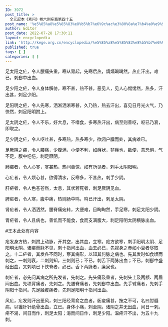 ```yaml
---
ID: 3972
post_title: >
  全元起本《素问》卷六刺疟篇第四十五
post_name: '%e5%85%a8%e5%85%83%e8%b5%b7%e6%9c%ac%e3%80%8a%e7%b4%a0%e9%97%ae%e3%80%8b%e5%8d%b7%e5%85%ad%e5%88%ba%e7%96%9f%e7%af%87%e7%ac%ac%e5%9b%9b%e5%8d%81%e4%ba%94'
author: Editor
post_date: 2022-07-28 17:30:11
layout: encyclopedia
link: 'http://kege.org.cn/encyclopedia/%e5%85%a8%e5%85%83%e8%b5%b7%e6%9c%ac%e3%80%8a%e7%b4%a0%e9%97%ae%e3%80%8b%e5%8d%b7%e5%85%ad%e5%88%ba%e7%96%9f%e7%af%87%e7%ac%ac%e5%9b%9b%e5%8d%81%e4%ba%94'
published: true
tags: [ ]
categories: [ ]
---
```

足太阳之疟，令人腰痛头重，寒从背起，先寒后热，熇熇暍暍然，热止汗出，难已，刺郄中出血。

足少阳之疟，令人身体解㑊，寒不甚，热不甚，恶见人，见人心惕惕然，热多，汗出甚，刺足少阳。

足阳明之疟，令人先寒，洒淅洒淅寒甚，久乃热，热去汗出，喜见日月光火气，乃快然，刺足阳明跗上。

足太阴之疟，令人不乐，好大息，不嗜食，多寒热汗出，病至则善呕，呕已乃衰，即取之。

足少阴之疟，令人呕吐甚，多寒热，热多寒少，欲闭户牖而处，其病难已。

足厥阴之疟，令人腰痛，少腹满，小便不利，如癃状，非癃也，数便，意恐惧，气不足，腹中悒悒，刺足厥阴。

肺疟者，令人心寒，寒甚热，热间善惊，如有所见者，刺手太阴阳明。

心疟者，令人烦心甚，欲得清水，反寒多，不甚热，刺手少阴。

肝疟者，令人色苍苍然，太息，其状若死者，刺足厥阴见血。

脾疟者，令人寒，腹中痛，热则肠中鸣，鸣已汗出，刺足太阴。

肾疟者，令人洒洒然，腰脊痛宛转，大便难，目眴眴然，手足寒，刺足太阳少阴。

胃疟者，令人且病也，善饥而不能食，食而支满腹大，刺足阳明太阴横脉出血。

#王本此处有内容

疟发身方热，刺跗上动脉，开其空，出其血，立寒。疟方欲寒，刺手阳明太阴、足阳明太阴。诸疟而脉不见，刺十指间出血，血去必已，先视身之赤如小豆者尽取之。十二疟者，其发各不同时，察其病形，以知其何脉之病也。先其发时如食顷而刺之，一刺则衰，二刺则知，三刺则已；不已，刺舌下两脉出血；不已，刺郄中盛经出血，又刺项已下侠脊者，必已。舌下两脉者，廉泉也。

刺疟者，必先问其病之所先发者，先刺之。先头痛及重者，先刺头上及两额、两眉间出血。先项背痛者，先刺之。先腰脊痛者，先刺郄中出血。先手臂痛者，先刺手阴阳十指间。先足胫痠痛者，先刺足阳明十指间出血。

风疟，疟发则汗出恶风，刺三阳经背俞之血者。䯒痠痛甚，按之不可，名曰肘髓病，以镵针针绝骨出血，立已。身体小痛，刺至阴。诸阴之井无出血，间日一刺。疟不渴，间日而作，刺足太阳；渴而间日作，刺足少阳。温疟汗不出，为五十九刺。